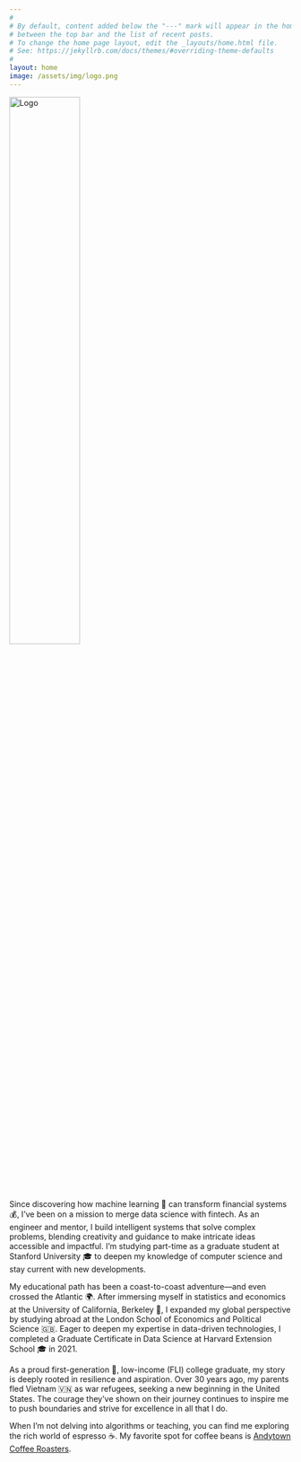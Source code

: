 ```yaml
---
#
# By default, content added below the "---" mark will appear in the home page
# between the top bar and the list of recent posts.
# To change the home page layout, edit the _layouts/home.html file.
# See: https://jekyllrb.com/docs/themes/#overriding-theme-defaults
#
layout: home
image: /assets/img/logo.png
---
```


<img src="{{ site.logo }}" alt="Logo" style="width: 50%;">

Since discovering how machine learning 🤖 can transform financial systems 💰, I’ve been on a mission to merge data science with fintech. As an engineer and mentor, I build intelligent systems that solve complex problems, blending creativity and guidance to make intricate ideas accessible and impactful. I’m studying part-time as a graduate student at Stanford University 🎓 to deepen my knowledge of computer science and stay current with new developments.

My educational path has been a coast-to-coast adventure—and even crossed the Atlantic 🌍. After immersing myself in statistics and economics at the University of California, Berkeley 🐻, I expanded my global perspective by studying abroad at the London School of Economics and Political Science 🇬🇧. Eager to deepen my expertise in data-driven technologies, I completed a Graduate Certificate in Data Science at Harvard Extension School 🎓 in 2021.

As a proud first-generation 🌱, low-income (FLI) college graduate, my story is deeply rooted in resilience and aspiration. Over 30 years ago, my parents fled Vietnam 🇻🇳 as war refugees, seeking a new beginning in the United States. The courage they’ve shown on their journey continues to inspire me to push boundaries and strive for excellence in all that I do.

When I’m not delving into algorithms or teaching, you can find me exploring the rich world of espresso ☕. My favorite spot for coffee beans is [Andytown Coffee Roasters](https://www.andytownsf.com/).
